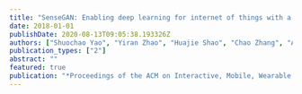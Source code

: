 ```yaml
---
title: "SenseGAN: Enabling deep learning for internet of things with a semi-supervised framework"
date: 2018-01-01
publishDate: 2020-08-13T09:05:38.193326Z
authors: ["Shuochao Yao", "Yiran Zhao", "Huajie Shao", "Chao Zhang", "Aston Zhang", "Shaohan Hu", "Dongxin Liu", "Shengzhong Liu", "Lu Su", "Tarek Abdelzaher"]
publication_types: ["2"]
abstract: ""
featured: true
publication: "*Proceedings of the ACM on Interactive, Mobile, Wearable and Ubiquitous Technologies*"
---
```


